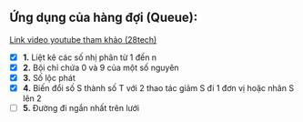 ## Ứng dụng của hàng đợi (Queue):
[Link video youtube tham khảo (28tech)](https://www.youtube.com/watch?v=gYG70ULXbW4&ab_channel=28tech)
- [x] **1.** Liệt kê các số nhị phân từ 1 đến n
- [x] **2.** Bội chỉ chứa 0 và 9 của một số nguyên
- [x] **3.** Số lộc phát
- [x] **4.** Biến đổi số S thành số T với 2 thao tác giảm S đi 1 đơn vị hoặc nhân S lên 2
- [ ] **5.** Đường đi ngắn nhất trên lưới